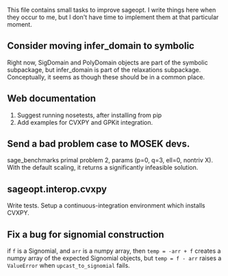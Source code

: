 This file contains small tasks to improve sageopt. I write things
here when they occur to me, but I don't have time to implement
them at that particular moment.

## Consider moving infer_domain to symbolic

Right now, SigDomain and PolyDomain objects are part of the symbolic
subpackage, but infer_domain is part of the relaxations subpackage.
Conceptually, it seems as though these should be in a common place.

## Web documentation

1. Suggest running nosetests, after installing from pip
2. Add examples for CVXPY and GPKit integration.

## Send a bad problem case to MOSEK devs.

sage_benchmarks primal problem 2, params (p=0, q=3, ell=0, nontriv
X). With the default scaling, it returns a significantly
infeasible solution.

## sageopt.interop.cvxpy
Write tests. Setup a continuous-integration environment which
installs CVXPY.

## Fix a bug for signomial construction

if ``f`` is a Signomial, and ``arr`` is a numpy array,
then ``temp = -arr + f`` creates a numpy array of the
expected Signomial objects, but ``temp = f - arr`` raises a
``ValueError`` when ``upcast_to_signomial`` fails.
